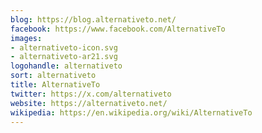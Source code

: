 ```yaml
---
blog: https://blog.alternativeto.net/
facebook: https://www.facebook.com/AlternativeTo
images:
- alternativeto-icon.svg
- alternativeto-ar21.svg
logohandle: alternativeto
sort: alternativeto
title: AlternativeTo
twitter: https://x.com/alternativeto
website: https://alternativeto.net/
wikipedia: https://en.wikipedia.org/wiki/AlternativeTo
---
```

